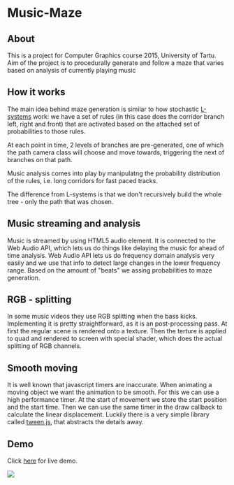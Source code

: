# Music-Maze

## About

This is a project for Computer Graphics course 2015, University of Tartu.
Aim of the project is to procedurally generate and follow a maze that varies based on analysis of currently playing music

## How it works

The main idea behind maze generation is similar to how stochastic [L-systems](https://en.wikipedia.org/wiki/L-system) work:
we have a set of rules (in this case does the corridor branch left, right and front) that are activated based on the
attached set of probabilities to those rules.

At each point in time, 2 levels of branches are pre-generated, one of which the path camera class will choose and
move towards, triggering the next of branches on that path.

Music analysis comes into play by manipulatng the probability distribution of the rules, i.e. long corridors for fast paced tracks.

The difference from L-systems is that we don't recursively build the whole tree - only the path that was chosen.

## Music streaming and analysis

Music is streamed by using HTML5 audio element. It is connected to the Web
Audio API, which lets us do things like delaying the music for ahead of time
analysis. Web Audio API lets us do frequency domain analysis very easily and we
use that info to detect large changes in the lower frequency range. Based on
the amount of "beats" we assing probabilities to maze generation.

## RGB - splitting

In some music videos they use RGB splitting when the bass kicks. Implementing
it is pretty straightforward, as it is an post-processing pass. At first the
regular scene is rendered onto a texture. Then the terture is applied to quad
and rendered to screen with special shader, which does the actual splitting of
RGB channels.

## Smooth moving

It is well known that javascript timers are inaccurate. When animating a moving
object we want the animation to be smooth. For this we can use a high
performance timer. At the start of movement we store the start position and
the start time. Then we can use the same timer in the draw callback to
calculate the linear displacement. Luckily there is a very simple library
called [tween.js](https://github.com/tweenjs/tween.js), that abstracts the
details away.

## Demo

Click [here](http://marekpagel.github.io/Music-Maze/) for live demo.

![](http://fat.gfycat.com/CriminalShinyBaiji.gif)
